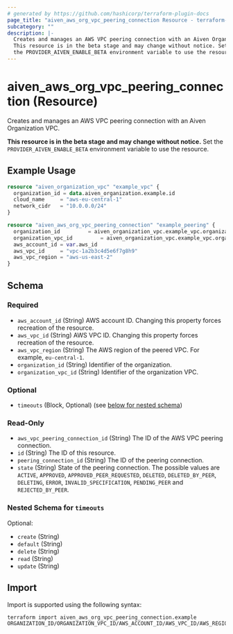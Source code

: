 ```yaml
---
# generated by https://github.com/hashicorp/terraform-plugin-docs
page_title: "aiven_aws_org_vpc_peering_connection Resource - terraform-provider-aiven"
subcategory: ""
description: |-
  Creates and manages an AWS VPC peering connection with an Aiven Organization VPC.
  This resource is in the beta stage and may change without notice. Set
  the PROVIDER_AIVEN_ENABLE_BETA environment variable to use the resource.
---
```


# aiven_aws_org_vpc_peering_connection (Resource)

Creates and manages an AWS VPC peering connection with an Aiven Organization VPC. 

**This resource is in the beta stage and may change without notice.** Set
the `PROVIDER_AIVEN_ENABLE_BETA` environment variable to use the resource.

## Example Usage

```terraform
resource "aiven_organization_vpc" "example_vpc" {
  organization_id = data.aiven_organization.example.id
  cloud_name     = "aws-eu-central-1"
  network_cidr   = "10.0.0.0/24"
}

resource "aiven_aws_org_vpc_peering_connection" "example_peering" {
  organization_id         = aiven_organization_vpc.example_vpc.organization_id
  organization_vpc_id         = aiven_organization_vpc.example_vpc.organization_vpc_id
  aws_account_id = var.aws_id
  aws_vpc_id     = "vpc-1a2b3c4d5e6f7g8h9"
  aws_vpc_region = "aws-us-east-2"
}
```

<!-- schema generated by tfplugindocs -->
## Schema

### Required

- `aws_account_id` (String) AWS account ID. Changing this property forces recreation of the resource.
- `aws_vpc_id` (String) AWS VPC ID. Changing this property forces recreation of the resource.
- `aws_vpc_region` (String) The AWS region of the peered VPC. For example, `eu-central-1`.
- `organization_id` (String) Identifier of the organization.
- `organization_vpc_id` (String) Identifier of the organization VPC.

### Optional

- `timeouts` (Block, Optional) (see [below for nested schema](#nestedblock--timeouts))

### Read-Only

- `aws_vpc_peering_connection_id` (String) The ID of the AWS VPC peering connection.
- `id` (String) The ID of this resource.
- `peering_connection_id` (String) The ID of the peering connection.
- `state` (String) State of the peering connection. The possible values are `ACTIVE`, `APPROVED`, `APPROVED_PEER_REQUESTED`, `DELETED`, `DELETED_BY_PEER`, `DELETING`, `ERROR`, `INVALID_SPECIFICATION`, `PENDING_PEER` and `REJECTED_BY_PEER`.

<a id="nestedblock--timeouts"></a>
### Nested Schema for `timeouts`

Optional:

- `create` (String)
- `default` (String)
- `delete` (String)
- `read` (String)
- `update` (String)

## Import

Import is supported using the following syntax:

```shell
terraform import aiven_aws_org_vpc_peering_connection.example ORGANIZATION_ID/ORGANIZATION_VPC_ID/AWS_ACCOUNT_ID/AWS_VPC_ID/AWS_REGION
```
